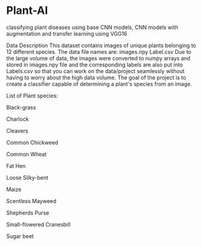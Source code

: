# Plant-AI
classifying plant diseases using base CNN models, CNN models with augmentation and transfer learning using VGG16

Data Description
This dataset contains images of unique plants belonging to 12 different species.
The data file names are:
images.npy
Label.csv
Due to the large volume of data, the images were converted to numpy arrays and stored in images.npy file and the corresponding labels are also put into Labels.csv so that you can work on the data/project seamlessly without having to worry about the high data volume.
The goal of the project is to create a classifier capable of determining a plant's species from an image.

List of Plant species:

Black-grass

Charlock

Cleavers

Common Chickweed

Common Wheat

Fat Hen

Loose Silky-bent

Maize

Scentless Mayweed

Shepherds Purse

Small-flowered Cranesbill

Sugar beet
